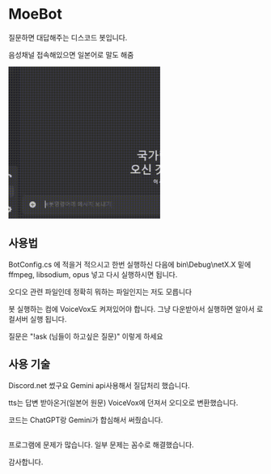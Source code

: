 # MoeBot
  질문하면 대답해주는 디스코드 봇입니다. 
    
  음성채널 접속해있으면 일본어로 말도 해줌

  <img src="discordBot.gif" width="300px"/>
    
## 사용법 
  BotConfig.cs 에 적을거 적으시고 한번 실행하신 다음에 bin\Debug\netX.X 밑에 ffmpeg, libsodium, opus 넣고 다시 실행하시면 됩니다.
    
  오디오 관련 파일인데 정확히 뭐하는 파일인지는 저도 모릅니다

  봇 실행하는 컴에 VoiceVox도 켜져있어야 합니다. 그냥 다운받아서 실행하면 알아서 로컬서버 실행 됩니다. 
    
  질문은 "!ask (님들이 하고싶은 질문)" 이렇게 하세요
  
## 사용 기술
  Discord.net 썼구요 Gemini api사용해서 질답처리 했습니다. 

  tts는 답변 받아온거(일본어 원문) VoiceVox에 던져서 오디오로 변환했습니다. 
    
  코드는 ChatGPT랑 Gemini가 합심해서 써줬습니다. 

## 
    
  프로그램에 문제가 많습니다. 일부 문제는 꼼수로 해결했습니다.
    
  감사합니다.
 
